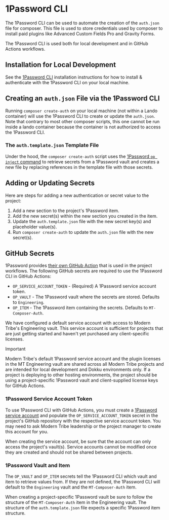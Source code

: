 # 1Password CLI

The 1Password CLI can be used to automate the creation of the `auth.json` file for composer. This file is used to store 
credentials used by composer to install paid plugins like Advanced Custom Fields Pro and Gravity Forms.

The 1Password CLI is used both for local development and in GitHub Actions workflows.

## Installation for Local Development

See the [1Password CLI](https://developer.1password.com/docs/cli/get-started/) installation instructions for how to 
install & authenticate with the 1Password CLI on your local machine.

## Creating an `auth.json` File via the 1Password CLI

Running `composer create-auth` on your local machine (not within a Lando container) will use the 1Password CLI to 
create or update the `auth.json`. Note that contrary to most other composer scripts, this one cannot be run inside a 
lando container because the container is not authorized to access the 1Password CLI.

### The `auth.template.json` Template File

Under the hood, the `composer create-auth` script uses the [1Password `op inject` command](https://developer.1password.com/docs/cli/reference/commands/inject)
to retrieve secrets from a 1Password vault and creates a new file by replacing references in the template file with 
those secrets.

## Adding or Updating Secrets

Here are steps for adding a new authentication or secret value to the project:
1. Add a new section to the project's 1Password item.
2. Add the new secret(s) within the new section you created in the item.
3. Update the `auth.template.json` file with the new secret key(s) and placeholder value(s).
4. Run `composer create-auth` to update the `auth.json` file with the new secret(s).

## GitHub Secrets

1Password provides [their own GitHub Action](https://github.com/1Password/install-cli-action) that is used in the 
project workflows. The following GitHub secrets are required to use the 1Password CLI in GitHub Actions:
* `OP_SERVICE_ACCOUNT_TOKEN` - (Required) A 1Password service account token.
* `OP_VAULT` - The 1Password vault where the secrets are stored. Defaults to `Engineering`.
* `OP_ITEM` - The 1Password item containing the secrets. Defaults to `MT-Composer-Auth`.

We have configured a default service account with access to Modern Tribe's Engineering vault. This service account is
sufficient for projects that are just getting started and haven't yet purchased any client-specific licenses.

> [!IMPORTANT]
> Modern Tribe's default 1Password service account and the plugin licenses in the MT Engineering vault are shared 
> across all Modern Tribe projects and are intended for local development and Dokku environments only. If a project is 
> deploying to other hosting environments, the project should be using a project-specific 1Password vault and 
> client-supplied license keys for GitHub Actions.

### 1Password Service Account Token

To use 1Password CLI with GitHub Actions, you must create a [1Password service account](https://developer.1password.com/docs/service-accounts/get-started) 
and populate the `OP_SERVICE_ACCOUNT_TOKEN` secret in the project's GitHub repository with the respective service 
account token. You may need to ask Modern Tribe leadership or the project manager to create this account for you.

When creating the service account, be sure that the account can only access the project's vault(s). Service accounts
cannot be modified once they are created and should not be shared between projects.

### 1Password Vault and Item

The `OP_VAULT` and `OP_ITEM` secrets tell the 1Password CLI which vault and item to retrieve values from. If they are
not defined, the 1Password CLI will default to the `Engineering` vault and the `MT-Composer-Auth` item.

When creating a project-specific 1Password vault be sure to follow the structure of the `MT-Composer-Auth` item in the
Engineering vault. The structure of the `auth.template.json` file expects a specific 1Password item structure.
